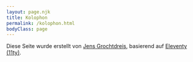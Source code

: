 ```yaml
---
layout: page.njk
title: Kolophon
permalink: /kolophon.html
bodyClass: page
---
```


Diese Seite wurde erstellt von [Jens Grochtdreis](https://grochtdreis.de), basierend auf [Eleventy (11ty)](https://11ty.dev).